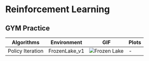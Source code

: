 # Reinforcement Learning

## GYM Practice

| Algorithms      | Environment  | GIF | Plots |
|---------------|---------------------------|----------------|-------|
| Policy Iteration | FrozenLake_v1 | ![Frozen Lake](https://github.com/syw2045/Reinforcement-Learning/blob/master/GYM/video/FrozenLake-v1_slippery.gif) | - |
